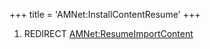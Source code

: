 +++
title = 'AMNet:InstallContentResume'
+++

1.  REDIRECT
    [AMNet:ResumeImportContent](AMNet:ResumeImportContent "wikilink")